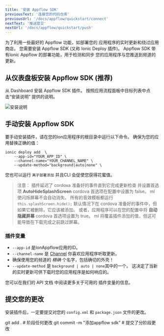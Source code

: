 ```yaml
---
title: '安装 Appflow SDK'
previousText: '连接您的代码仓库'
previousUrl: '/docs/appflow/quickstart/connect'
nextText: '推送提交'
nextUrl: '/docs/appflow/quickstart/push'
---
```


为了利用一些最好的 Appflow 功能，如部署您的 应用程序的实时更新和绕过应用商店， 您需要安装 Appflow SDK (又称 Ionic Deploy 插件)。 Appflow SDK 带有Ionic Appflow 的部署功能，用于检测和同步 您的应用程序与您推送到频道的更新。

## 从仪表盘板安装 Appflow SDK (推荐)

从 Dashboard 安装 Appflow SDK 插件。 按照应用流程面板中目标列表中点击“安装说明” 提供的说明。

![安装说明](/docs/assets/img/appflow/ss-appflow-sdk-install.png)

## 手动安装 Appflow SDK

要手动安装插件，请在您的Ion应用程序的根目录中运行以下命令。 确保为您的应用替换正确的值：

```shell
ionic deploy add  \
    --app-id="YOUR_APP_ID" \
    --channel-name="YOUR_CHANNEL_NAME" \
    --update-method="background|auto|none" \
```

您也可以运行 `离子部署添加` 并且CLI 会促使您获得花蜜值。

<blockquote>
  注意： 插件延迟了 cordova 准备好的事件直到它完成更新检查 并设置首选项 <b>AutoHideSplashScreen</b> cordova 首选项在配置中设置为 false。 ml 使闪烁屏幕不会自动消失。 所有的音效模板都运行
<code>this.splashScreen.hide();</code> 默认情况下在 cordova 准备好的事件中，但如果它被删除，它应该被添加。 或者，应用程序可以在您的配置中将 <b>自动隐藏屏幕</b> cordova 首选项设置为 true。 ml 将覆盖插件添加的值，但这可能导致在下载完成之前跳过屏幕。
</blockquote>

### 插件变量

* `--app-id` 是IonAppflow应用的ID。
* `--channel-name` 是 [Channel](/docs/appflow/deploy/channels) 你喜欢应用程序听取更新。 
 * 确保使用您的频道的 *精确* 个名字，包括确切的外壳！
* `--update-method` 是 `background | auto | none`其中的一个。 这决定了当新的实时更新可供下载时您的应用程序是如何响应的。

您可以在我们的 API 文档</a> 中阅读更多关于可用的 插件变量的信息。</p> 

## 提交您的更改

安装插件后，一定要提交对您的 `config.xml` 和 `package.json` 文件的更改。

<command-line> <command-prompt>git add . # 阶段任何更改</command-prompt> <command-prompt>git commit -m "添加appflow sdk" # 提交了分阶段更改</command-prompt> </command-line>